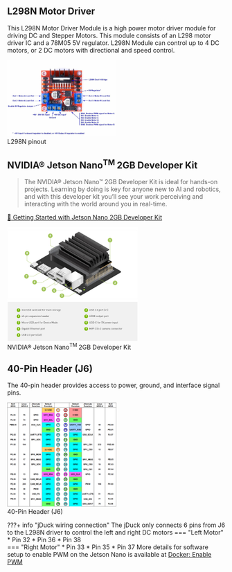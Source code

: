 ## L298N Motor Driver
This L298N Motor Driver Module is a high power motor driver module for driving DC and Stepper Motors. This module consists of an L298 motor driver IC and a 78M05 5V regulator. L298N Module can control up to 4 DC motors, or 2 DC motors with directional and speed control.
<div style="text-align:left"> 
	<img src="../images/4fbd390db83b0a5d0efc6d6d3a7e6266.jpeg" width=50% alt="4fbd390db83b0a5d0efc6d6d3a7e6266"> 
    <figcaption>L298N pinout</figcaption>
</div>

## NVIDIA® Jetson Nano<sup>TM </sup> 2GB Developer Kit
> The NVIDIA® Jetson Nano™ 2GB Developer Kit is ideal for hands-on projects. Learning by doing is key for anyone new to AI and robotics, and with this developer kit you’ll see your work perceiving and interacting with the world around you in real-time.

[:paperclip: Getting Started with Jetson Nano 2GB Developer Kit](https://developer.nvidia.com/embedded/learn/get-started-jetson-nano-2gb-devkit)


<div style="text-align:left"> 
	<img src="../images/Sun_Mar_14_2021_1615739500737.png" width=60% alt="Jetson-nano-labeled-01"> 
	<figcaption>NVIDIA® Jetson Nano<sup>TM </sup> 2GB Developer Kit</figcaption> 
</div>

## 40-Pin Header (J6)

The 40-pin header provides access to power, ground, and interface signal pins.
<div style="text-align:left"> 
	<img src="../images/646984561.png" width=50% alt="646984561"> 
	<figcaption>40-Pin Header (J6)</figcaption> 
</div>

???+ info "jDuck wiring connection"
    The jDuck only connects 6 pins from J6 to the L298N driver to control the left and right DC motors
    === "Left Motor"
        * Pin 32
        * Pin 36
        * Pin 38    
    === "Right Motor"
        * Pin 33
        * Pin 35
        * Pin 37
    More details for software setup to enable PWM on the Jetson Nano is available at [Docker: Enable PWM](../software_setup/docker/docker_enable_pwm.md)    